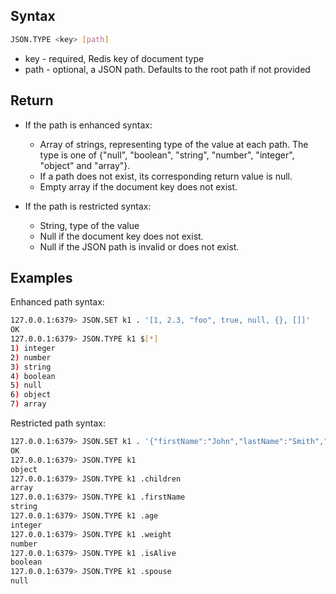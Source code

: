 ## Syntax

```bash
JSON.TYPE <key> [path]
```

* key - required, Redis key of document type
* path - optional, a JSON path. Defaults to the root path if not provided

## Return

* If the path is enhanced syntax:
    * Array of strings, representing type of the value at each path. The type is one of {"null", "boolean", "string", "number", "integer", "object" and "array"}.
    * If a path does not exist, its corresponding return value is null.
    * Empty array if the document key does not exist.

* If the path is restricted syntax:
    * String, type of the value
    * Null if the document key does not exist.
    * Null if the JSON path is invalid or does not exist.

## Examples

Enhanced path syntax:

```bash
127.0.0.1:6379> JSON.SET k1 . '[1, 2.3, "foo", true, null, {}, []]'
OK
127.0.0.1:6379> JSON.TYPE k1 $[*]
1) integer
2) number
3) string
4) boolean
5) null
6) object
7) array
```

Restricted path syntax:

```bash
127.0.0.1:6379> JSON.SET k1 . '{"firstName":"John","lastName":"Smith","age":27,"weight":135.25,"isAlive":true,"address":{"street":"21 2nd Street","city":"New York","state":"NY","zipcode":"10021-3100"},"phoneNumbers":[{"type":"home","number":"212 555-1234"},{"type":"office","number":"646 555-4567"}],"children":[],"spouse":null}'
OK
127.0.0.1:6379> JSON.TYPE k1
object
127.0.0.1:6379> JSON.TYPE k1 .children
array
127.0.0.1:6379> JSON.TYPE k1 .firstName
string
127.0.0.1:6379> JSON.TYPE k1 .age
integer
127.0.0.1:6379> JSON.TYPE k1 .weight
number
127.0.0.1:6379> JSON.TYPE k1 .isAlive
boolean
127.0.0.1:6379> JSON.TYPE k1 .spouse
null
```
